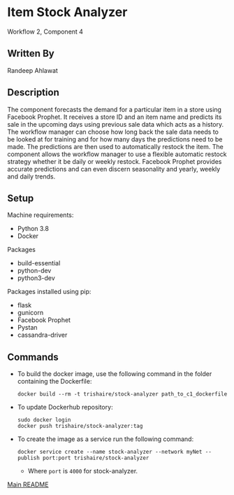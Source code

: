 # Item Stock Analyzer
  Workflow 2, Component 4

## Written By
Randeep Ahlawat

## Description
  The component forecasts the demand for a particular item in a store using Facebook Prophet. It receives a store ID and an item name and predicts its sale in the upcoming days using previous sale data which acts as a history. The workflow manager can choose how long back the sale data needs to be looked at for training and for how many days the predictions need to be made. The predictions are then used to automatically restock the item. The component allows the workflow manager to use a flexible automatic restock strategy whether it be daily or weekly restock. Facebook Prophet provides accurate predictions and can even discern seasonality and yearly, weekly and daily trends.

## Setup
Machine requirements:
* Python 3.8
* Docker

Packages  
* build-essential
* python-dev
* python3-dev

Packages installed using pip:
* flask
* gunicorn
* Facebook Prophet
* Pystan
* cassandra-driver

## Commands
  * To build the docker image, use the following command in the folder containing the Dockerfile:
    ```
    docker build --rm -t trishaire/stock-analyzer path_to_c1_dockerfile
    ```
  * To update Dockerhub repository:
  
    ```
    sudo docker login
    docker push trishaire/stock-analyzer:tag
    ```

  * To create the image as a service run the following command:

    ```
    docker service create --name stock-analyzer --network myNet --publish port:port trishaire/stock-analyzer
    ```

    * Where `port` is `4000` for stock-analyzer.
  
[Main README](https://github.com/CPVazquez/CS6343Linear)
